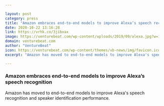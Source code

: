 ```yaml
---

layout: post
category: press
title: "Amazon embraces end-to-end models to improve Alexa’s speech recognition"
date: 2020-10-22 13:16:28
link: https://vrhk.co/3jibxax
image: https://venturebeat.com/wp-content/uploads/2019/09/alexa.jpg?w=1200&strip=all
domain: venturebeat.com
author: "VentureBeat"
icon: https://venturebeat.com/wp-content/themes/vb-news/img/favicon.ico
excerpt: "Amazon has moved to end-to-end models to improve Alexa's speech recognition and speaker identification performance."

---
```


### Amazon embraces end-to-end models to improve Alexa’s speech recognition

Amazon has moved to end-to-end models to improve Alexa's speech recognition and speaker identification performance.